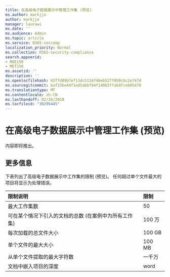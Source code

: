 ```yaml
---
title: 在高级电子数据展示中管理工作集 (预览)
ms.author: markjjo
author: markjjo
manager: laurawi
ms.date: ''
ms.audience: Admin
ms.topic: article
ms.service: O365-seccomp
localization_priority: Normal
ms.collection: M365-security-compliance
search.appverid:
- MOE150
- MET150
ms.assetid: ''
description: ''
ms.openlocfilehash: 02ffd09b7ef13dc511674beb527f050cbc2e747d
ms.sourcegitcommit: baf23be44f1ed5abbf84f140b5ffa64fce605478
ms.translationtype: MT
ms.contentlocale: zh-CN
ms.lasthandoff: 02/26/2019
ms.locfileid: "30295445"
---
```

# <a name="manage-working-sets-in-advanced-ediscovery-preview"></a>在高级电子数据展示中管理工作集 (预览)  

内容即将推出。

## <a name="more-information"></a>更多信息

下表列出了高级电子数据展示中工作集的限制 (预览)。 任何超过单个文件最大的项目将显示为处理错误。
    
  |**限制说明**|**限制**|
  |:-----|:-----|
  |最大工作集数  <br/> |50  <br/> |
  |可在某个情况下引入的文档的总数 (在案例中为所有工作集)  <br/> |100 万  <br/> |
  |每次加载的总文件大小  <br/> |100 GB  <br/> |
  |单个文件的最大大小   <br/> |100 MB  <br/> |
  |从单个文件提取的最大字符数  <br/> |一千万  <br/> |
  |文档中嵌入项目的深度  <br/> |word  <br/> |
  

